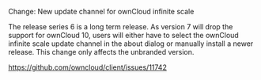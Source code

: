 Change: New update channel for ownCloud infinite scale

The release series 6 is a long term release.
As version 7 will drop the support for ownCloud 10, users will either have to select the ownCloud infinite scale update channel in the about dialog or manually install a newer release.
This change only affects the unbranded version.

https://github.com/owncloud/client/issues/11742
